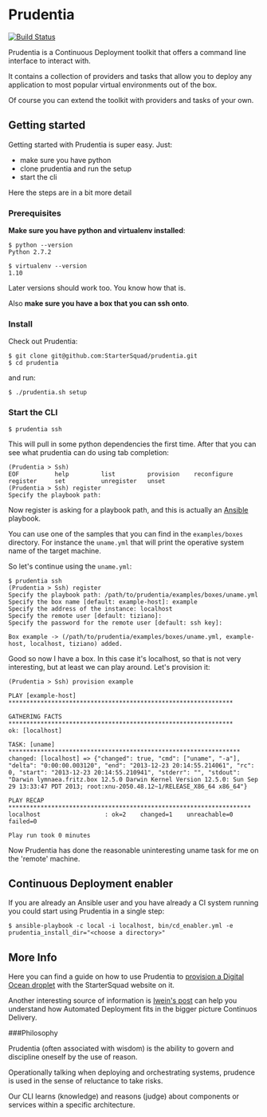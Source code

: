 Prudentia
=========
[![Build Status](https://travis-ci.org/StarterSquad/prudentia.png?branch=master)](https://travis-ci.org/StarterSquad/prudentia)

Prudentia is a Continuous Deployment toolkit that offers a command line interface to interact with.

It contains a collection of providers and tasks that allow you to deploy any application to most popular virtual
environments out of the box.

Of course you can extend the toolkit with providers and tasks of your own.

## Getting started

Getting started with Prudentia is super easy. Just:

- make sure you have python
- clone prudentia and run the setup
- start the cli

Here the steps are in a bit more detail

### Prerequisites

**Make sure you have python and virtualenv installed**:

    $ python --version
    Python 2.7.2

    $ virtualenv --version
    1.10

Later versions should work too. You know how that is.

Also **make sure you have a box that you can ssh onto**.

### Install

Check out Prudentia:

    $ git clone git@github.com:StarterSquad/prudentia.git
    $ cd prudentia

and run:

    $ ./prudentia.sh setup

### Start the CLI

    $ prudentia ssh

This will pull in some python dependencies the first time. After that you can see what prudentia can do using tab completion:

    (Prudentia > Ssh)
    EOF          help         list         provision    reconfigure  register     set          unregister   unset
    (Prudentia > Ssh) register
    Specify the playbook path:

Now register is asking for a playbook path, and this is actually an [Ansible][1] playbook.

You can use one of the samples that you can find in the `examples/boxes` directory.
For instance the `uname.yml` that will print the operative system name of the target machine.
        
So let's continue using the `uname.yml`:

    $ prudentia ssh
    (Prudentia > Ssh) register
    Specify the playbook path: /path/to/prudentia/examples/boxes/uname.yml
    Specify the box name [default: example-host]: example
    Specify the address of the instance: localhost
    Specify the remote user [default: tiziano]:
    Specify the password for the remote user [default: ssh key]:

    Box example -> (/path/to/prudentia/examples/boxes/uname.yml, example-host, localhost, tiziano) added.

Good so now I have a box. In this case it's localhost, so that is not very interesting, but at least we can play around. Let's provision it:

    (Prudentia > Ssh) provision example

    PLAY [example-host] ***************************************************************
    
    GATHERING FACTS ***************************************************************
    ok: [localhost]
    
    TASK: [uname] *****************************************************************
    changed: [localhost] => {"changed": true, "cmd": ["uname", "-a"], "delta": "0:00:00.003120", "end": "2013-12-23 20:14:55.214061", "rc": 0, "start": "2013-12-23 20:14:55.210941", "stderr": "", "stdout": "Darwin lymnaea.fritz.box 12.5.0 Darwin Kernel Version 12.5.0: Sun Sep 29 13:33:47 PDT 2013; root:xnu-2050.48.12~1/RELEASE_X86_64 x86_64"}
    
    PLAY RECAP ********************************************************************
    localhost                  : ok=2    changed=1    unreachable=0    failed=0
    
    Play run took 0 minutes

Now Prudentia has done the reasonable uninteresting uname task for me on the 'remote' machine.


## Continuous Deployment enabler

If you are already an Ansible user and you have already a CI system running you could start using Prudentia in a single step:
 
    $ ansible-playbook -c local -i localhost, bin/cd_enabler.yml -e prudentia_install_dir="<choose a directory>"


## More Info

Here you can find a guide on how to use Prudentia to [provision a Digital Ocean droplet](http://www.startersquad.com/blog/simple-deployments-with-prudentia/) 
with the StarterSquad website on it.

Another interesting source of information is [Iwein's post](http://www.startersquad.com/blog/getting-ready-for-continuous-delivery/) can help you understand how Automated Deployment fits in the bigger picture Continuos Delivery. 

###Philosophy

Prudentia (often associated with wisdom) is the ability to govern and discipline oneself by the use of reason.

Operationally talking when deploying and orchestrating systems, prudence is used in the sense of reluctance to take risks.

Our CLI learns (knowledge) and reasons (judge) about components or services within a specific architecture.

[1]: https://github.com/ansible/ansible "Ansible"
